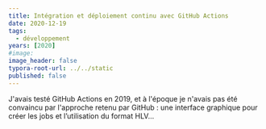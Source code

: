 ```yaml
---
title: Intégration et déploiement continu avec GitHub Actions
date: 2020-12-19
tags:
  - développement
years: [2020]
#image: 
image_header: false
typora-root-url: ../../static
published: false
---
```

J'avais testé GitHub Actions en 2019, et à l'époque je n'avais pas été convaincu par l'approche retenu par GitHub : une interface graphique pour créer les jobs et l’utilisation du format HLV...
